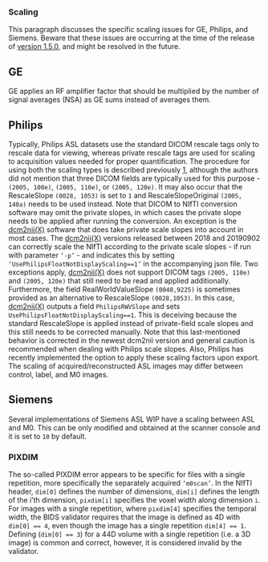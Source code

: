 ### Scaling

This paragraph discusses the specific scaling issues for GE, Philips, and Siemens. Beware that these issues are occurring at the time of the release of [version 1.5.0](https://bids-specification.readthedocs.io/en/v1.5.0/), and might be resolved in the future.

## GE

GE applies an RF amplifier factor that should be multiplied by the number of signal averages (NSA) as GE sums instead of averages them.

## Philips

Typically, Philips ASL datasets use the standard DICOM rescale tags only to rescale data for viewing, whereas private rescale tags are used for scaling to acquisition values needed for proper quantification. The procedure for using both the scaling types is described previously [1](reference), although the authors did not mention that three DICOM fields are typically used for this purpose - `(2005, 100e)`, `(2005, 110e)`, or `(2005, 120e)`. It may also occur that the RescaleSlope `(0028, 1053)` is set to `1` and RescaleSlopeOriginal `(2005, 140a)` needs to be used instead. Note that DICOM to NIfTI conversion software may omit the private slopes, in which cases the private slope needs to be applied after running the conversion. An exception is the [dcm2nii(X)](https://github.com/rordenlab/dcm2niix) software that does take private scale slopes into account in most cases. The [dcm2nii(X)](https://github.com/rordenlab/dcm2niix) versions released between 2018 and 20190902 can correctly scale the NIfTI according to the private scale slopes - if run with parameter `‘-p’` - and indicates this by setting `‘UsePhilipsFloatNotDisplayScaling==1’` in the accompanying json file. Two exceptions apply, [dcm2nii(X)](https://github.com/rordenlab/dcm2niix) does not support DICOM tags `(2005, 110e)` and `(2005, 120e)` that still need to be read and applied additionally. Furthermore, the field RealWorldValueSlope `(0040,9225)` is sometimes provided as an alternative to RescaleSlope `(0028,1053)`. In this case, [dcm2nii(X)](https://github.com/rordenlab/dcm2niix) outputs a field `PhilipsRWVSlope` and sets `UsePhilipsFloatNotDisplayScaling==1`. This is deceiving because the standard RescaleSlope is applied instead of private-field scale slopes and this still needs to be corrected manually. Note that this last-mentioned behavior is corrected in the newest dcm2nii version and general caution is recommended when dealing with Philips scale slopes. Also, Philips has recently implemented the option to apply these scaling factors upon export. The scaling of acquired/reconstructed ASL images may differ between control, label, and M0 images.

## Siemens

Several implementations of Siemens ASL WIP have a scaling between ASL and M0. This can be only modified and obtained at the scanner console and it is set to `10` by default. 
### PIXDIM

The so-called PIXDIM error appears to be specific for files with a single repetition, more specifically the separately acquired `‘m0scan’`. In the NIfTI header, `dim[0]` defines the number of dimensions, `dim[i]` defines the length of the i’th dimension, `pixdim[i]` specifies the voxel width along dimension `i`. For images with a single repetition, where `pixdim[4]` specifies the temporal width, the BIDS validator requires that the image is defined as 4D with `dim[0] == 4`, even though the image has a single repetition `dim[4] == 1`. Defining (`dim[0] == 3`) for a 44D volume with a single repetition (i.e. a 3D image) is common and correct, however, it is considered invalid by the validator. 


